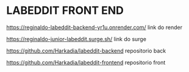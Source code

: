 # LABEDDIT FRONT END

https://reginaldo-labeddit-backend-yr1u.onrender.com/ link do render

https://reginaldo-junior-labeddit.surge.sh/   link do surge

https://github.com/Harkadia/labeddit-backend   repositorio back

https://github.com/Harkadia/labeddit-frontend  repositorio front

